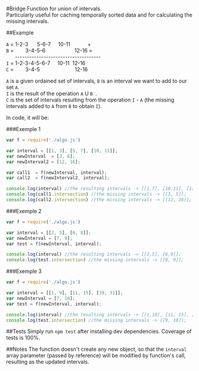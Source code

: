 #Bridge
Function for union of intervals.<br/>
Particularly useful for caching temporally sorted data and for calculating the missing intervals.

##Example


```A``` = 1-2-3&nbsp;&nbsp;&nbsp;&nbsp;&nbsp;&nbsp;5-6-7&nbsp;&nbsp;&nbsp;&nbsp;&nbsp;10-11&nbsp;&nbsp;&nbsp;&nbsp;&nbsp;&nbsp;&nbsp;&nbsp;&nbsp;&nbsp;&nbsp;&nbsp;+<br/>
```B``` = &nbsp;&nbsp;&nbsp;&nbsp;&nbsp;&nbsp;&nbsp;3-4-5-6&nbsp;&nbsp;&nbsp;&nbsp;&nbsp;&nbsp;&nbsp;&nbsp;&nbsp;&nbsp;&nbsp;&nbsp;&nbsp;&nbsp;&nbsp;&nbsp;&nbsp;&nbsp;&nbsp;&nbsp;12-16&nbsp;=<br/>
&nbsp;&nbsp;&nbsp;&nbsp;&nbsp;&nbsp;------------------------------------<br/>
```I```	=	1-2-3-4-5-6-7&nbsp;&nbsp;&nbsp;&nbsp;&nbsp;10-11&nbsp;&nbsp;12-16&nbsp;<br/>
```C``` = &nbsp;&nbsp;&nbsp;&nbsp;&nbsp;&nbsp;&nbsp;3-4-5&nbsp;&nbsp;&nbsp;&nbsp;&nbsp;&nbsp;&nbsp;&nbsp;&nbsp;&nbsp;&nbsp;&nbsp;&nbsp;&nbsp;&nbsp;&nbsp;&nbsp;&nbsp;&nbsp;&nbsp;&nbsp;&nbsp;&nbsp;&nbsp;12-16

```A``` is a given ordained set of intervals, ```B``` is an interval we want to add to our set ```A```. <br/>
```I``` is the result of the operation ```A``` U ```B ```. <br/>
```C``` is the set of intervals resulting from the operation ```I``` - ```A``` (the missing intervals added to ```A``` from ```B``` to obtain ```I```).<br/>

In code, it will be: <br/>

###Exemple 1

```javascript
var f = require('./algo.js')

var interval = [[1, 3], [5, 7], [10, 11]];
var newInterval  = [3, 6];
var newInterval2 = [12, 16];

var call1  = f(newInterval, interval);
var call2  = f(newInterval2, interval);

console.log(interval) //the resulting intervals -> [[1,7], [10,11], [12, 16]];
console.log(call1.intersection) //the missing intervals -> [[3, 5]];
console.log(call2.intersection) //the missing intervals -> [[12, 16]];

```

###Exemple 2

```javascript
var f = require('./algo.js')

var interval = [[2, 5], [6, 8]];
var newInterval = [7, 9];
var test = f(newInterval, interval);

console.log(interval) //the resulting intervals -> [[2,5], [6,9]];
console.log(test.intersection) //the missing intervals -> [[8, 9]];

```
###Exemple 3

```javascript
var f = require('./algo.js')

var interval = [[1, 9], [11, 15], [19, 31]];
var newInterval = [7, 10];
var test = f(newInterval, interval);

console.log(interval) //the resulting intervals -> [[1,10], [11, 15], [19, 31]];
console.log(test.intersection) //the missing intervals -> [[9, 10]];

```

##Tests
Simply run ```npm test``` after installing dev dependencies. Coverage of tests is 100%.


##Notes
The function doesn't create any new object, so that the ```interval``` array parameter (passed by reference) will be modified by function's call, resulting as the updated intervals. 
